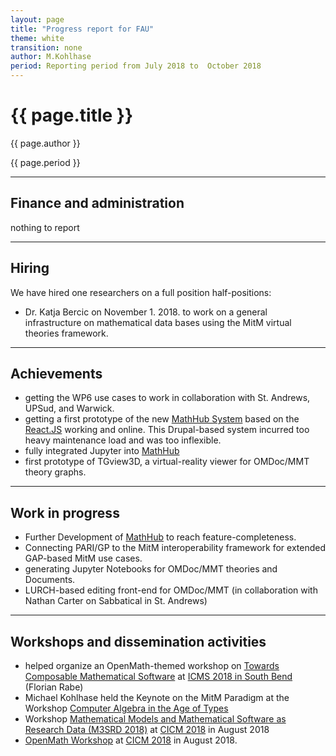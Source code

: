 ```yaml
---
layout: page
title: "Progress report for FAU"
theme: white
transition: none
author: M.Kohlhase
period: Reporting period from July 2018 to  October 2018
---
```


# {{ page.title }}

{{ page.author }}


{{ page.period }}

---
## Finance and administration

nothing to report

---
## Hiring
We have hired one researchers on a full position half-positions:
- Dr. Katja Bercic on November 1. 2018. to work on a general infrastructure on
  mathematical data bases using the MitM virtual theories framework.
  
---
## Achievements
- getting the WP6 use cases to work in collaboration with St. Andrews, UPSud, and
Warwick.
- getting a first prototype of the new [MathHub System](http://mathhub.info) based on the
  [React.JS](http://reactjs.org) working and online. This Drupal-based system incurred too
  heavy maintenance load and was too inflexible.
- fully integrated Jupyter into [MathHub](http://mathhub.info) 
- first prototype of TGview3D, a virtual-reality viewer for OMDoc/MMT theory graphs.

---
## Work in progress
- Further Development of [MathHub](http://mathhub.info) to reach feature-completeness. 
- Connecting PARI/GP to the MitM interoperability framework for extended GAP-based MitM use cases.
- generating Jupyter Notebooks for OMDoc/MMT theories and Documents.
- LURCH-based editing front-end for OMDoc/MMT (in collaboration with Nathan Carter on
Sabbatical in St. Andrews)
 
---

## Workshops and dissemination activities
- helped organize an OpenMath-themed workshop on [Towards Composable Mathematical Software](http://icms-conference.org/2018/sessions/session14/)
at [ICMS 2018 in South Bend](http://icms-conference.org/2018/) (Florian Rabe)
- Michael Kohlhase held the Keynote on the MitM Paradigm at the Workshop
[Computer Algebra in the Age of Types](https://cicm-conference.org/2018/cicm.php?event=caat&menu=general)
- Workshop
[Mathematical Models and Mathematical Software as Research Data (M3SRD 2018)](https://cicm-conference.org/2018/Cicm.php?event=m3srd&menu=general)
at [CICM 2018](https://cicm-conference.org/2018/) in August 2018
- [OpenMath Workshop](https://cicm-conference.org/2018/cicm.php?event=openmath&menu=general) at [CICM 2018](https://cicm-conference.org/2018/) in August 2018.


<!--  LocalWords:  Bercic Jupyter TGview3D Composable
 -->
